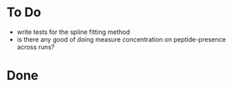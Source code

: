 # To Do

* write tests for the spline fitting method
* is there any good of doing measure concentration on peptide-presence across runs?




# Done
